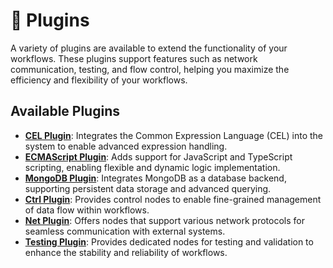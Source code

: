 # 🧩 Plugins

A variety of plugins are available to extend the functionality of your workflows. These plugins support features such as
network communication, testing, and flow control, helping you maximize the efficiency and flexibility of your workflows.

## Available Plugins

- **[CEL Plugin](./cel/README.md)**: Integrates the Common Expression Language (CEL) into the system to enable advanced
  expression handling.
- **[ECMAScript Plugin](./ecmascript/README.md)**: Adds support for JavaScript and TypeScript scripting, enabling
  flexible and dynamic logic implementation.
- **[MongoDB Plugin](./mongodb/README.md)**: Integrates MongoDB as a database backend, supporting persistent data
  storage and advanced querying.
- **[Ctrl Plugin](./ctrl/README.md)**: Provides control nodes to enable fine-grained management of data flow within
  workflows.
- **[Net Plugin](./net/README.md)**: Offers nodes that support various network protocols for seamless communication with
  external systems.
- **[Testing Plugin](./testing/README.md)**: Provides dedicated nodes for testing and validation to enhance the
  stability and reliability of workflows.
